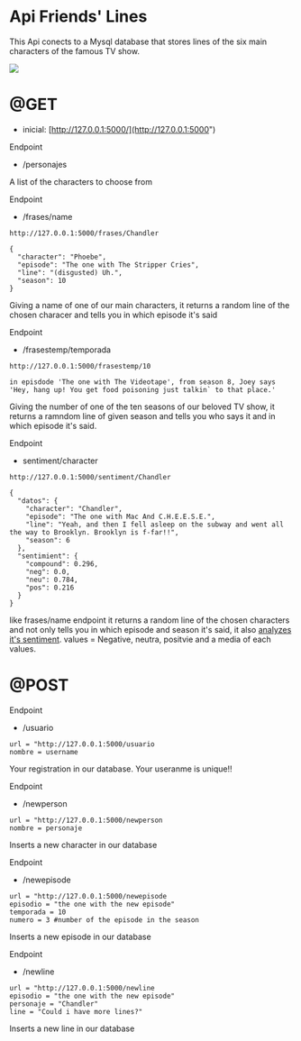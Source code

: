 
# Api Friends' Lines
This Api conects to a Mysql database that stores lines of the six main characters of the famous TV show.

[![](https://encrypted-tbn0.gstatic.com/images?q=tbn:ANd9GcThB-Oyt9ZEJjBjvc0Byo2xgCWx68vYs5gWe0ZDJ4jxRjqYEyALT2DqF8e1tZDSNHmC7ko&usqp=CAU)](https://www.youtube.com/embed/q-9kPks0IfE)


# @GET

- inicial: [http://127.0.0.1:5000/](http://127.0.0.1:5000")

Endpoint
- /personajes

A list of the characters to choose from

Endpoint
- /frases/name 
```
http://127.0.0.1:5000/frases/Chandler
```
```
{
  "character": "Phoebe", 
  "episode": "The one with The Stripper Cries", 
  "line": "(disgusted) Uh.", 
  "season": 10
}

```

Giving a name of one of our main characters, it returns a random line of the chosen characer and tells you in which episode it's said

Endpoint
- /frasestemp/temporada

```
http://127.0.0.1:5000/frasestemp/10
```
```
in episdode 'The one with The Videotape', from season 8, Joey says 'Hey, hang up! You get food poisoning just talkin` to that place.'
```

Giving the number of one of the ten seasons of our beloved TV show, it returns a ramndom line of given season and tells you who says it and in which episode it's said.

Endpoint
- sentiment/character
```
http://127.0.0.1:5000/sentiment/Chandler
```

```
{
  "datos": {
    "character": "Chandler", 
    "episode": "The one with Mac And C.H.E.E.S.E.", 
    "line": "Yeah, and then I fell asleep on the subway and went all the way to Brooklyn. Brooklyn is f-far!!", 
    "season": 6
  }, 
  "sentimient": {
    "compound": 0.296, 
    "neg": 0.0, 
    "neu": 0.784, 
    "pos": 0.216
  }
}
```
like frases/name endpoint it returns a random line of the chosen characters and not only tells you in which episode and season it's said, it also [analyzes it's sentiment](https://en.wikipedia.org/wiki/Natural_Language_Toolkit). values = Negative, neutra, positvie and a media of each values.
    


# @POST

Endpoint
- /usuario
```
url = "http://127.0.0.1:5000/usuario
nombre = username
```
Your registration in our database. Your useranme is unique!!

Endpoint
- /newperson
```
url = "http://127.0.0.1:5000/newperson
nombre = personaje
```
Inserts a new character in our database

Endpoint
- /newepisode
```
url = "http://127.0.0.1:5000/newepisode
episodio = "the one with the new episode"
temporada = 10
numero = 3 #number of the episode in the season
```
Inserts a new episode in our database

Endpoint
- /newline
```
url = "http://127.0.0.1:5000/newline
episodio = "the one with the new episode"
personaje = "Chandler"
line = "Could i have more lines?"
```
Inserts a new line in our database

